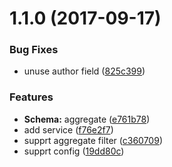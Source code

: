 <a name="1.1.0"></a>
# 1.1.0 (2017-09-17)


### Bug Fixes

* unuse author field ([825c399](https://github.com/foliejs/mongoose-tookit/commit/825c399))


### Features

* **Schema:** aggregate ([e761b78](https://github.com/foliejs/mongoose-tookit/commit/e761b78))
* add service ([f76e2f7](https://github.com/foliejs/mongoose-tookit/commit/f76e2f7))
* supprt aggregate filter ([c360709](https://github.com/foliejs/mongoose-tookit/commit/c360709))
* supprt config ([19dd80c](https://github.com/foliejs/mongoose-tookit/commit/19dd80c))



